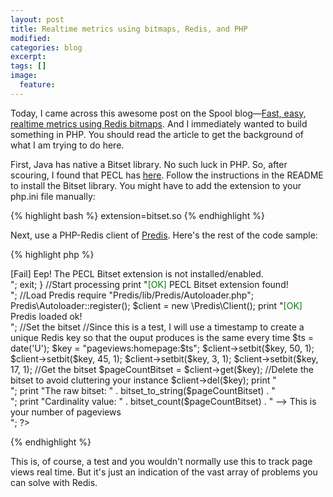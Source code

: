 ```yaml
---
layout: post
title: Realtime metrics using bitmaps, Redis, and PHP
modified:
categories: blog
excerpt:
tags: []
image:
  feature:
---
```

Today, I came across this awesome post on the Spool blog—[Fast, easy, realtime metrics using Redis bitmaps](http://blog.getspool.com/2011/11/29/fast-easy-realtime-metrics-using-redis-bitmaps/). And I immediately wanted to build something in PHP. You should read the article to get the background of what I am trying to do here.

First, Java has native a Bitset library. No such luck in PHP. So, after scouring, I found that PECL has [here](http://pecl.php.net/package/Bitset). Follow the instructions in the README to install the Bitset library. You might have to add the extension to your php.ini file manually:

{% highlight bash %}
extension=bitset.so
{% endhighlight %}

Next, use a PHP-Redis client of [Predis](http://redis.io/clients/). Here's the rest of the code sample:

{% highlight php %}
<?php
	//Check if the bitset extension is available:
	if (!extension_loaded("bitset")) {
		print "<font color='red'>[Fail]</font> Eep! The PECL Bitset extension is not installed/enabled.<br />";
		exit;
	}
		
	//Start processing
	print "<font color='green'>[OK]</font> PECL Bitset extension found!<br />";

	//Load Predis
	require "Predis/lib/Predis/Autoloader.php";
	Predis\Autoloader::register();
	$client = new \Predis\Client();
	print "<font color='green'>[OK]</font> Predis loaded ok!<br />";

	//Set the bitset
	//Since this is a test, I will use a timestamp to create a unique Redis key so that the ouput produces is the same every time
	$ts = date('U');
	$key = "pageviews:homepage:$ts";
	$client->setbit($key, 50, 1);
	$client->setbit($key, 45, 1);
	$client->setbit($key, 3, 1);
	$client->setbit($key, 17, 1);
	
	//Get the bitset
	$pageCountBitset = $client->get($key);

	//Delete the bitset to avoid cluttering your instance
	$client->del($key);

	print "<br />";
	print "The raw bitset: " . bitset_to_string($pageCountBitset) . "<br/>";
	print "Cardinality value: " . bitset_count($pageCountBitset) . " --> This is your number of pageviews<br/>";
?>
{% endhighlight %}

This is, of course, a test and you wouldn't normally use this to track page views real time. But it's just an indication of the vast array of problems you can solve with Redis.
